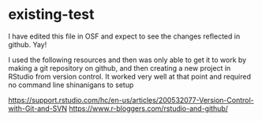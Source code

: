 # existing-test
I have edited this file in OSF and expect to see the changes reflected in github. Yay!

I used the following resources and then was only able to get it to work by making a git repository on github, and then creating a new project in RStudio from version control. It worked very well at that point and required no command line shinanigans to setup

https://support.rstudio.com/hc/en-us/articles/200532077-Version-Control-with-Git-and-SVN
https://www.r-bloggers.com/rstudio-and-github/
